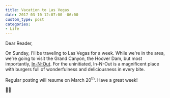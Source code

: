 ```yaml
---
title: Vacation to Las Vegas
date: 2017-03-10 12:07:00 -06:00
custom_type: post
categories:
- Life
---
```


Dear Reader,

On Sunday, I'll be traveling to Las Vegas for a week. While we're in the area, we're going to visit the Grand Canyon, the Hoover Dam, but most importantly, [In-N-Out](http://www.in-n-out.com/). For the uninitiated, In-N-Out is a magnificent place with burgers full of wonderfulness and deliciousness in every bite.

Regular posting will resume on March 20<sup>th</sup>. Have a great week!

🖖🏼
